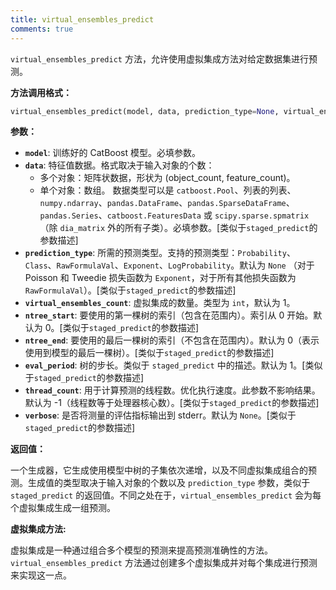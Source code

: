 ```yaml
---
title: virtual_ensembles_predict
comments: true
---
```


`virtual_ensembles_predict` 方法，允许使用虚拟集成方法对给定数据集进行预测。

__方法调用格式：__

```python
virtual_ensembles_predict(model, data, prediction_type=None, virtual_ensembles_count=1, ntree_start=0, ntree_end=0, eval_period=1, thread_count=-1, verbose=None)
```

__参数：__

*   __`model`__:  训练好的 CatBoost 模型。必填参数。
*   __`data`__:  特征值数据。格式取决于输入对象的个数：
    *   多个对象：矩阵状数据，形状为 (object_count, feature_count)。
    *   单个对象：数组。
        数据类型可以是 `catboost.Pool`、列表的列表、`numpy.ndarray`、`pandas.DataFrame`、`pandas.SparseDataFrame`、`pandas.Series`、`catboost.FeaturesData` 或 `scipy.sparse.spmatrix`（除 `dia_matrix` 外的所有子类）。必填参数。[类似于`staged_predict`的参数描述]
*   __`prediction_type`__:  所需的预测类型。支持的预测类型：`Probability`、`Class`、`RawFormulaVal`、`Exponent`、`LogProbability`。默认为 `None` （对于 Poisson 和 Tweedie 损失函数为 `Exponent`，对于所有其他损失函数为 `RawFormulaVal`）。[类似于`staged_predict`的参数描述]
*   __`virtual_ensembles_count`__: 虚拟集成的数量。类型为 `int`，默认为 1。
*   __`ntree_start`__:  要使用的第一棵树的索引（包含在范围内）。索引从 0 开始。默认为 0。[类似于`staged_predict`的参数描述]
*   __`ntree_end`__:  要使用的最后一棵树的索引（不包含在范围内）。默认为 0（表示使用到模型的最后一棵树）。[类似于`staged_predict`的参数描述]
*   __`eval_period`__:  树的步长。类似于 `staged_predict` 中的描述。默认为 1。[类似于`staged_predict`的参数描述]
*   __`thread_count`__:  用于计算预测的线程数。优化执行速度。此参数不影响结果。默认为 -1（线程数等于处理器核心数）。[类似于`staged_predict`的参数描述]
*   __`verbose`__:  是否将测量的评估指标输出到 stderr。默认为 `None`。[类似于`staged_predict`的参数描述]


__返回值：__

一个生成器，它生成使用模型中树的子集依次递增，以及不同虚拟集成组合的预测。生成值的类型取决于输入对象的个数以及 `prediction_type` 参数，类似于 `staged_predict` 的返回值。不同之处在于，`virtual_ensembles_predict` 会为每个虚拟集成生成一组预测。


__虚拟集成方法:__

虚拟集成是一种通过组合多个模型的预测来提高预测准确性的方法。`virtual_ensembles_predict` 方法通过创建多个虚拟集成并对每个集成进行预测来实现这一点。